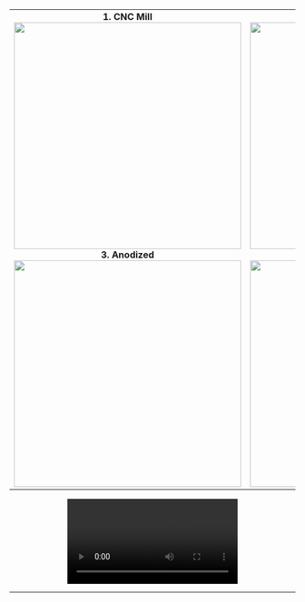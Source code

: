 <table>
    <tr>
        <td valign="top" align="center" width="50%">
            <b>1. CNC Mill</b><br>
            <img src="../Photos/" width="400"><br>
            <b>3. Anodized</b><br>
            <img src="../Photos/" width="400"><br>
        </td>
        <td valign="top" align="center" width="50%">
            <b>2. Sand blasting</b><br>
            <img src="../Photos/" width="400"><br>
            <b>4. Anodized</b><br>
            <img src="../Photos/" width="400"><br>
        </td>
    </tr>
</table>

<p align="center">
    <video src=""></video>
</p>

---